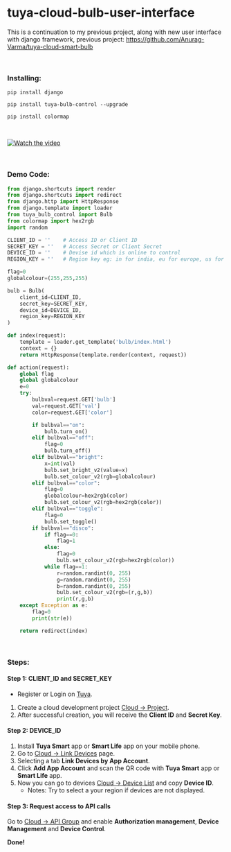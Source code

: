 # tuya-cloud-bulb-user-interface

This is a continuation to my previous project, along with new user interface with django framework, previous project: https://github.com/Anurag-Varma/tuya-cloud-smart-bulb

<br>
<h3>Installing:</h3>

```
pip install django
```
```
pip install tuya-bulb-control --upgrade
```
```
pip install colormap
```
<br>

[![Watch the video]()](https://github.com/Anurag-Varma/tuya-bulb-django/blob/main/tuya%20bilb%20django.mp4)


<br>
<h3>Demo Code:</h3>

```Python
from django.shortcuts import render
from django.shortcuts import redirect
from django.http import HttpResponse
from django.template import loader
from tuya_bulb_control import Bulb
from colormap import hex2rgb
import random

CLIENT_ID = ''    # Access ID or Client ID
SECRET_KEY = ''   # Access Secret or Client Secret
DEVICE_ID = ''    # Devise id which is online to control
REGION_KEY = ''   # Region key eg: in for india, eu for europe, us for usa, cn for china, etc based on region where the device is there 

flag=0
globalcolour=(255,255,255)

bulb = Bulb(
    client_id=CLIENT_ID,
    secret_key=SECRET_KEY,
    device_id=DEVICE_ID,
    region_key=REGION_KEY
)

def index(request):
    template = loader.get_template('bulb/index.html')
    context = {}
    return HttpResponse(template.render(context, request))

def action(request):
    global flag
    global globalcolour
    e=0
    try:
        bulbval=request.GET['bulb']
        val=request.GET['val']
        color=request.GET['color']

        if bulbval=="on":
            bulb.turn_on()
        elif bulbval=="off":
            flag=0
            bulb.turn_off()
        elif bulbval=="bright":
            x=int(val)
            bulb.set_bright_v2(value=x)
            bulb.set_colour_v2(rgb=globalcolour)
        elif bulbval=="color":
            flag=0
            globalcolour=hex2rgb(color)
            bulb.set_colour_v2(rgb=hex2rgb(color))
        elif bulbval=="toggle":
            flag=0
            bulb.set_toggle()
        if bulbval=="disco":
            if flag==0:
                flag=1
            else:
                flag=0
                bulb.set_colour_v2(rgb=hex2rgb(color))
            while flag==1:
                r=random.randint(0, 255)
                g=random.randint(0, 255)
                b=random.randint(0, 255)
                bulb.set_colour_v2(rgb=(r,g,b))
                print(r,g,b)
    except Exception as e:
        flag=0
        print(str(e))

    return redirect(index)
```
<br>

<h3>Steps:</h3>

#### Step 1: CLIENT_ID and SECRET_KEY
- Register or Login on <a href="https://auth.tuya.com" target="_blanck">Tuya</a>.
1. Create a cloud development project <a href="https://iot.tuya.com/cloud" target="_blanck">Cloud -> Project</a>.
2. After successful creation, you will receive the **Client ID** and **Secret Key**.


#### Step 2: DEVICE_ID
1. Install **Tuya Smart** app or **Smart Life** app on your mobile phone.
2. Go to <a href="https://iot.tuya.com/cloud/appinfo/cappId/device" target="_blanck">Cloud -> Link Devices</a> page.
3. Selecting a tab **Link Devices by App Account**.
4. Click **Add App Account** and scan the QR code with **Tuya Smart** app or **Smart Life** app.
5. Now you can go to devices <a href="https://iot.tuya.com/cloud/appinfo/cappId/deviceList" target="_blanck">Cloud -> Device List</a> and copy **Device ID**.
    * Notes: Try to select a your region if devices are not displayed.


#### Step 3: Request access to API calls
Go to <a href="https://iot.tuya.com/cloud/appinfo/cappId/setting" target="_blanck">Cloud -> API Group</a> and enable **Authorization management**, **Device Management** and **Device Control**.

**Done!**
